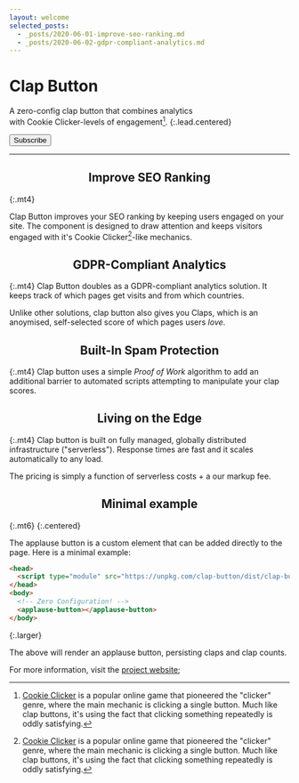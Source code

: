 ```yaml
---
layout: welcome
selected_posts:
  - _posts/2020-06-01-improve-seo-ranking.md
  - _posts/2020-06-02-gdpr-compliant-analytics.md
---
```


# Clap Button

<applause-button id="app-button"></applause-button>

A zero-config clap button that combines analytics   
with Cookie Clicker-levels of engagement[^1].
{:.lead.centered}

<form method="POST" action="http://localhost:8787/stripe/forward" class="centered mb4">
  <input type="hidden" name="mode" value="subscription"/>
  <input type="hidden" name="payment_method_types[0]" value="card"/>
  <input type="hidden" name="line_items[0][quantity]" value="1"/>
  <input type="hidden" name="line_items[0][price]" value="price_1HBfyyAKMWLvHNfJHO3TVUYM"/>
  <input type="hidden" name="success_url" value="http://localhost:8787/dashboard?session_id={CHECKOUT_SESSION_ID}"/>
  <input type="hidden" name="cancel_url" value="{{ site.url }}{{ site.baseurl }}/"/>
  <button type="submit" class="btn btn-primary">Subscribe</button>
</form>

<!-- * Table of Contents
{:toc .large-only} -->

***

## Improve SEO Ranking
{:.mt4}

Clap Button improves your SEO ranking by keeping users engaged on your site. 
The component is designed to draw attention and keeps visitors engaged with it's Cookie Clicker[^1]-like mechanics.

<applause-button url="#improve-seo-ranking" nowave></applause-button>

## GDPR-Compliant Analytics
{:.mt4}
Clap Button doubles as a GDPR-compliant analytics solution. 
It keeps track of which pages get visits and from which countries.

Unlike other solutions, clap button also gives you Claps, 
which is an anoymised, self-selected score of which pages users _love_.

<applause-button url="#gdpr-compliant-analytics" nowave></applause-button>

## Built-In Spam Protection
{:.mt4}
Clap button uses a simple _Proof of Work_ algorithm to add an additional barrier to automated scripts attempting to manipulate your clap scores.

<applause-button url="#built-in-spam-protection" nowave></applause-button>

## Living on the Edge
{:.mt4}
Clap button is built on fully managed, globally distributed infrastructure ("serverless"). 
Response times are fast and it scales automatically to any load. 

The pricing is simply a function of serverless costs + a our markup fee.

<applause-button url="#living-on-the-edge" nowave></applause-button>

## Minimal example
{:.mt6}
{:.centered}

The applause button is a custom element that can be added directly to the page. Here is a minimal example:

```html
<head>
  <script type="module" src="https://unpkg.com/clap-button/dist/clap-button.js"></script>
</head>
<body>
  <!-- Zero Configuration! -->
  <applause-button></applause-button>
</body>
```
{:.larger}

<applause-button url="#minimal-example" nowave></applause-button>

<!-- [Subscribe](#){:.btn.btn-primary.subscribe} -->



The above will render an applause button, persisting claps and clap counts. 


For more information, visit the [project website](https://colineberhardt.github.io/applause-button/);


[^1]: [Cookie Clicker](http://orteil.dashnet.org/cookieclicker/) is a popular online game that pioneered the "clicker" genre, where the main mechanic is clicking a single button. Much like clap buttons, it's using the fact that clicking something repeatedly is oddly satisfying.

<style>
/* .page > header > h1, */
.page > header > h1 + .hr { 
  display: none; 
}

.mt6 { margin-top: 6rem }

.page { position: relative }
applause-button[url^="#"] {
  margin: 0;
  width: 3rem;
  height: 3rem;
  position: absolute;
  right: -7.5rem;
  margin-top: -3rem;
  font-size: smaller;
}

.page > header > h1 { 
  width: 100%!important;
  font-size: 5rem;
  text-align: center;
  width: 100%!important;
}

#app-button {
  width:10rem;
  height:10rem;
  margin: 5rem auto;
  font-size: 1.5rem;
}

.larger { font-size: larger; }
h2, h3, h4, h5, h6 { text-align: center; }

</style>
<script>
  document.querySelector('.page > header').prepend(document.querySelector('#app-button'));
</script>
